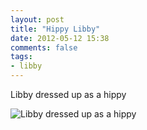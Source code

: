 ```yaml
---
layout: post
title: "Hippy Libby"
date: 2012-05-12 15:38
comments: false
tags: 
- libby
---
```

Libby dressed up as a hippy



![Libby dressed up as a hippy](http://media.eick.us/media/photographs/2012/2012-05-12/libby-hippy.JPG)

